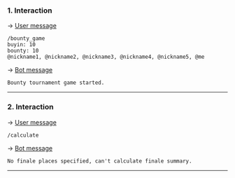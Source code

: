 ### 1. Interaction

&rarr; <ins>User message</ins>

```
/bounty_game
buyin: 10
bounty: 10
@nickname1, @nickname2, @nickname3, @nickname4, @nickname5, @me 
```

&rarr; <ins>Bot message</ins>

``` 
Bounty tournament game started. 
``` 
___

### 2. Interaction

&rarr; <ins>User message</ins>

```
/calculate 
```

&rarr; <ins>Bot message</ins>

``` 
No finale places specified, can't calculate finale summary. 
``` 
___